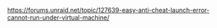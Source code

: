 https://forums.unraid.net/topic/127639-easy-anti-cheat-launch-error-cannot-run-under-virtual-machine/
